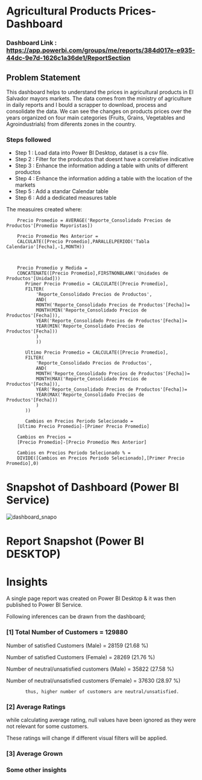 # Agricultural Products Prices-Dashboard

### Dashboard Link : https://app.powerbi.com/groups/me/reports/384d017e-e935-44dc-9e7d-1626c1a36de1/ReportSection

## Problem Statement

This dashboard helps to understand the prices in agricultural products in El Salvador mayors markets. The data comes from the ministry of agriculture in daily reports and I bould a scrapper to download, process and consolidate the data. We can see the changes on products prices over the years organized on four main categories (Fruits, Grains, Vegetables and Agroindustrials) from diferents zones in the country.

### Steps followed 

- Step 1 : Load data into Power BI Desktop, dataset is a csv file.
- Step 2 : Filter for the prodcutos that doesnt have a correlative indicative
- Step 3 : Enhance the information adding a table with units of different productos
- Step 4 : Enhance the information adding a table with the location of the markets
- Step 5 : Add a standar Calendar table
- Step 6 : Add a dedicated measures table

The measuires created where: 
       
        Precio Promedio = AVERAGE('Reporte_Consolidado Precios de Productos'[Promedio Mayoristas])

        Precio Promedio Mes Anterior = 
        CALCULATE([Precio Promedio],PARALLELPERIOD('Tabla Calendario'[Fecha],-1,MONTH))
        
        
        
        Precio Promedio y Medida = 
        CONCATENATE([Precio Promedio],FIRSTNONBLANK('Unidades de Productos'[Unidad])) 
           Primer Precio Promedio = CALCULATE([Precio Promedio],
           FILTER(
               'Reporte_Consolidado Precios de Productos',
               AND(
               MONTH('Reporte_Consolidado Precios de Productos'[Fecha])=
               MONTH(MIN('Reporte_Consolidado Precios de Productos'[Fecha])),
               YEAR('Reporte_Consolidado Precios de Productos'[Fecha])=
               YEAR(MIN('Reporte_Consolidado Precios de Productos'[Fecha]))
               )
               ))

           Ultimo Precio Promedio = CALCULATE([Precio Promedio],
           FILTER(
               'Reporte_Consolidado Precios de Productos',
               AND(
               MONTH('Reporte_Consolidado Precios de Productos'[Fecha])=
               MONTH(MAX('Reporte_Consolidado Precios de Productos'[Fecha])),
               YEAR('Reporte_Consolidado Precios de Productos'[Fecha])=
               YEAR(MAX('Reporte_Consolidado Precios de Productos'[Fecha]))
               )
           ))

           Cambios en Precios Periodo Selecionado = 
        [Ultimo Precio Promedio]-[Primer Precio Promedio]
        
        Cambios en Precios =
        [Precio Promedio]-[Precio Promedio Mes Anterior]
        
        Cambios en Precios Periodo Selecionado % = 
        DIVIDE([Cambios en Precios Periodo Selecionado],[Primer Precio Promedio],0)


# Snapshot of Dashboard (Power BI Service)

![dashboard_snapo](https://user-images.githubusercontent.com/102996550/174096257-11f1aae5-203d-44fc-bfca-25d37faf3237.jpg)

 
 # Report Snapshot (Power BI DESKTOP)

 

# Insights

A single page report was created on Power BI Desktop & it was then published to Power BI Service.

Following inferences can be drawn from the dashboard;

### [1] Total Number of Customers = 129880

   Number of satisfied Customers (Male) = 28159 (21.68 %)

   Number of satisfied Customers (Female) = 28269 (21.76 %)

   Number of neutral/unsatisfied customers (Male) = 35822 (27.58 %)

   Number of neutral/unsatisfied customers (Female) = 37630 (28.97 %)


           thus, higher number of customers are neutral/unsatisfied.
           
### [2] Average Ratings


  
  while calculating average rating, null values have been ignored as they were not relevant for some customers. 
  
  These ratings will change if different visual filters will be applied.  
  
  ### [3] Average Grown
  

 ### Some other insights

 



